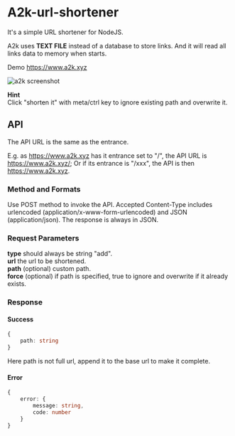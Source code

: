 # A2k-url-shortener

It's a simple URL shortener for NodeJS.

 A2k uses **TEXT FILE** instead of a database to store links. And it will read all links data to memory when starts.

Demo https://www.a2k.xyz

![a2k screenshot](https://cdn.discordapp.com/attachments/792298559634538529/792510296286822400/unknown.png)

**Hint**  
Click "shorten it" with meta/ctrl key to ignore existing path and overwrite it.


## API

The API URL is the same as the entrance.

E.g. as https://www.a2k.xyz has it entrance set to "/", the API URL is https://www.a2k.xyz/; Or if its entrance is "/xxx", the API is then https://www.a2k.xyz.

### Method and Formats

Use POST method to invoke the API. Accepted Content-Type includes urlencoded (application/x-www-form-urlencoded) and JSON (application/json). The response is always in JSON.

### Request Parameters

**type** should always be string "add".  
**url** the url to be shortened.  
**path** (optional) custom path.  
**force** (optional) if path is specified, true to ignore and overwrite if it already exists.  

### Response

#### Success

```typescript
{
    path: string
}
```

Here path is not full url, append it to the base url to make it complete.

#### Error

```typescript
{
    error: {
        message: string,
        code: number
    }
}
```
